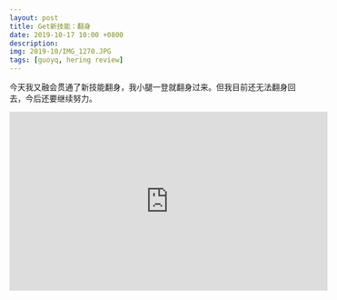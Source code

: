 ```yaml
---
layout: post
title: Get新技能：翻身
date: 2019-10-17 10:00 +0800
description: 
img: 2019-10/IMG_1270.JPG
tags: [guoyq, hering review]
---
```

今天我又融会贯通了新技能翻身，我小腿一登就翻身过来。但我目前还无法翻身回去，今后还要继续努力。

<iframe width="560" height="315" src="https://www.youtube.com/embed/OPp_bprCczU" frameborder="0" allow="accelerometer; autoplay; encrypted-media; gyroscope; picture-in-picture" allowfullscreen></iframe>